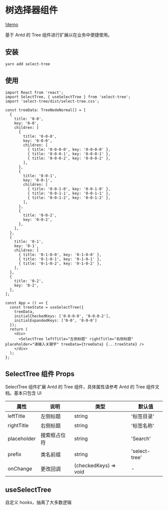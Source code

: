 # 树选择器组件

[!demo](demo.jpg)

基于 Antd 的 Tree 组件进行扩展以在业务中便捷使用。

## 安装

````
yarn add select-tree
````

## 使用

````
import React from 'react';
import SelectTree, { useSelectTree } from 'select-tree';
import 'select-tree/dist/select-tree.css';

const treeData: TreeNodeNormal[] = [
  {
    title: '0-0',
    key: '0-0',
    children: [
      {
        title: '0-0-0',
        key: '0-0-0',
        children: [
          { title: '0-0-0-0', key: '0-0-0-0' },
          { title: '0-0-0-1', key: '0-0-0-1' },
          { title: '0-0-0-2', key: '0-0-0-2' },
        ],
      },
      {
        title: '0-0-1',
        key: '0-0-1',
        children: [
          { title: '0-0-1-0', key: '0-0-1-0' },
          { title: '0-0-1-1', key: '0-0-1-1' },
          { title: '0-0-1-2', key: '0-0-1-2' },
        ],
      },
      {
        title: '0-0-2',
        key: '0-0-2',
      },
    ],
  },
  {
    title: '0-1',
    key: '0-1',
    children: [
      { title: '0-1-0-0', key: '0-1-0-0' },
      { title: '0-1-0-1', key: '0-1-0-1' },
      { title: '0-1-0-2', key: '0-1-0-2' },
    ],
  },
  {
    title: '0-2',
    key: '0-2',
  },
];

const App = () => {
  const treeState = useSelectTree({
    treeData,
    initialCheckedKeys: ['0-0-0-0', '0-0-0-2'],
    initialExpandedKeys: ['0-0', '0-0-0']
  });
  return (
    <div>
      <SelectTree leftTitle="左侧标题" rightTitle="右侧标题" placeholder="请输入关键字" treeData={treeData} {...treeState} />
    </div>
  );
};
````

## SelectTree 组件 Props

SelectTree 组件扩展 Antd 的 Tree 组件，具体属性请参考 Antd 的 Tree 组件文档。基本只包含 UI

属性 | 说明 | 类型 | 默认值
----|-----|------|------
| leftTitle    |  左侧标题  | string |  '标签目录'  |
| rightTitle    |  右侧标题  | string |  '标签名称'  |
| placeholder    |  搜索框占位符  | string |  'Search'  |
| prefix    |  类名前缀  | string |  'select-tree'  |
| onChange    |  更改回调  | (checkedKeys) => void |  -  |

## useSelectTree

自定义 hooks，抽离了大多数逻辑
